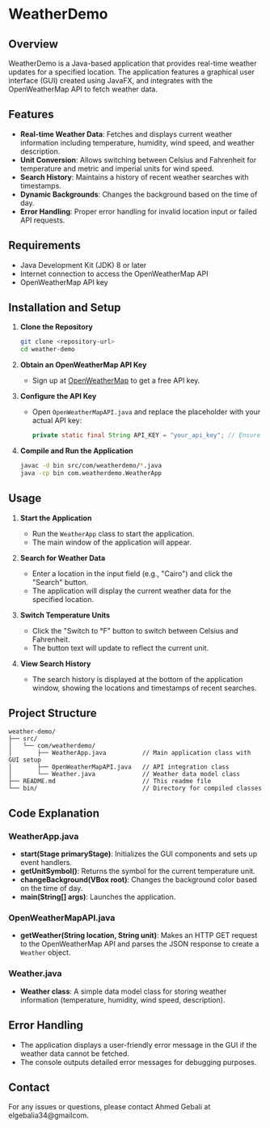 # WeatherDemo

## Overview
WeatherDemo is a Java-based application that provides real-time weather updates for a specified location. The application features a graphical user interface (GUI) created using JavaFX, and integrates with the OpenWeatherMap API to fetch weather data.

## Features
- **Real-time Weather Data**: Fetches and displays current weather information including temperature, humidity, wind speed, and weather description.
- **Unit Conversion**: Allows switching between Celsius and Fahrenheit for temperature and metric and imperial units for wind speed.
- **Search History**: Maintains a history of recent weather searches with timestamps.
- **Dynamic Backgrounds**: Changes the background based on the time of day.
- **Error Handling**: Proper error handling for invalid location input or failed API requests.

## Requirements
- Java Development Kit (JDK) 8 or later
- Internet connection to access the OpenWeatherMap API
- OpenWeatherMap API key

## Installation and Setup
1. **Clone the Repository**
   ```sh
   git clone <repository-url>
   cd weather-demo
   ```

2. **Obtain an OpenWeatherMap API Key**
    - Sign up at [OpenWeatherMap](https://openweathermap.org/) to get a free API key.

3. **Configure the API Key**
    - Open `OpenWeatherMapAPI.java` and replace the placeholder with your actual API key:
      ```java
      private static final String API_KEY = "your_api_key"; // Ensure this is correct
      ```

4. **Compile and Run the Application**
   ```sh
   javac -d bin src/com/weatherdemo/*.java
   java -cp bin com.weatherdemo.WeatherApp
   ```

## Usage
1. **Start the Application**
    - Run the `WeatherApp` class to start the application.
    - The main window of the application will appear.

2. **Search for Weather Data**
    - Enter a location in the input field (e.g., "Cairo") and click the "Search" button.
    - The application will display the current weather data for the specified location.

3. **Switch Temperature Units**
    - Click the "Switch to °F" button to switch between Celsius and Fahrenheit.
    - The button text will update to reflect the current unit.

4. **View Search History**
    - The search history is displayed at the bottom of the application window, showing the locations and timestamps of recent searches.

## Project Structure
```
weather-demo/
├── src/
│   └── com/weatherdemo/
│       ├── WeatherApp.java          // Main application class with GUI setup
│       ├── OpenWeatherMapAPI.java   // API integration class
│       └── Weather.java             // Weather data model class
├── README.md                        // This readme file
└── bin/                             // Directory for compiled classes
```

## Code Explanation
### WeatherApp.java
- **start(Stage primaryStage)**: Initializes the GUI components and sets up event handlers.
- **getUnitSymbol()**: Returns the symbol for the current temperature unit.
- **changeBackground(VBox root)**: Changes the background color based on the time of day.
- **main(String[] args)**: Launches the application.

### OpenWeatherMapAPI.java
- **getWeather(String location, String unit)**: Makes an HTTP GET request to the OpenWeatherMap API and parses the JSON response to create a `Weather` object.

### Weather.java
- **Weather class**: A simple data model class for storing weather information (temperature, humidity, wind speed, description).

## Error Handling
- The application displays a user-friendly error message in the GUI if the weather data cannot be fetched.
- The console outputs detailed error messages for debugging purposes.

## Contact
For any issues or questions, please contact Ahmed Gebali at elgebalia34@gmailcom.

